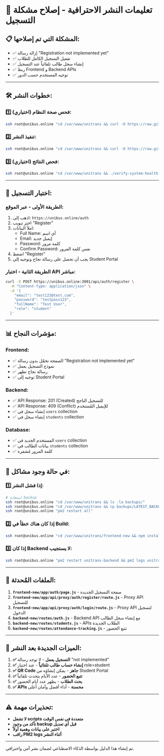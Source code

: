 # 🚀 تعليمات النشر الاحترافية - إصلاح مشكلة التسجيل

## 📋 المشكلة التي تم إصلاحها:
- ✅ إزالة رسالة "Registration not implemented yet"
- ✅ تفعيل التسجيل الكامل للطلاب
- ✅ إنشاء سجل طالب تلقائياً عند التسجيل
- ✅ ربط Frontend و Backend APIs
- ✅ توجيه المستخدم حسب الدور

---

## 🛠️ خطوات النشر:

### **1️⃣ فحص صحة النظام (اختياري):**
```bash
ssh root@unibus.online "cd /var/www/unitrans && curl -O https://raw.githubusercontent.com/MahmouT1/unitrans/main/verify-system-health.sh && chmod +x verify-system-health.sh && ./verify-system-health.sh"
```

### **2️⃣ تنفيذ النشر:**
```bash
ssh root@unibus.online "cd /var/www/unitrans && curl -O https://raw.githubusercontent.com/MahmouT1/unitrans/main/deploy-registration-fix.sh && chmod +x deploy-registration-fix.sh && ./deploy-registration-fix.sh"
```

### **3️⃣ فحص النتائج (اختياري):**
```bash
ssh root@unibus.online "cd /var/www/unitrans && ./verify-system-health.sh"
```

---

## 🧪 اختبار التسجيل:

### **الطريقة الأولى - عبر الموقع:**
1. اذهب إلى: `https://unibus.online/auth`
2. اختر تبويب "Register"
3. املأ البيانات:
   - Full Name: أي اسم
   - Email: إيميل جديد
   - Password: كلمة مرور
   - Confirm Password: نفس كلمة المرور
4. اضغط "Register"
5. يجب أن تحصل على رسالة نجاح وتوجيه إلى Student Portal

### **الطريقة الثانية - اختبار API مباشر:**
```bash
curl -X POST https://unibus.online:3001/api/auth/register \
  -H "Content-Type: application/json" \
  -d '{
    "email": "test123@test.com",
    "password": "testpass123",
    "fullName": "Test User",
    "role": "student"
  }'
```

---

## 📊 مؤشرات النجاح:

### **Frontend:**
- ✅ الصفحة تحمّل بدون رسالة "Registration not implemented yet"
- ✅ نموذج التسجيل يعمل
- ✅ رسالة نجاح تظهر
- ✅ توجيه إلى Student Portal

### **Backend:**
- ✅ API Response: 201 (Created) للتسجيل الناجح
- ✅ API Response: 409 (Conflict) للإيميل المُستخدم
- ✅ إنشاء سجل في `users` collection
- ✅ إنشاء سجل في `students` collection

### **Database:**
- ✅ المستخدم الجديد في `users` collection
- ✅ بيانات الطالب في `students` collection
- ✅ كلمة المرور مُشفرة

---

## 🔧 في حالة وجود مشاكل:

### **1️⃣ إذا فشل النشر:**
```bash
# استعادة backup
ssh root@unibus.online "cd /var/www/unitrans && ls -la backups/"
ssh root@unibus.online "cd /var/www/unitrans && cp backups/LATEST_BACKUP/auth-page-backup.js frontend-new/app/auth/page.js"
ssh root@unibus.online "pm2 restart all"
```

### **2️⃣ إذا كان هناك خطأ في Build:**
```bash
ssh root@unibus.online "cd /var/www/unitrans/frontend-new && npm install && npm run build"
```

### **3️⃣ إذا كان Backend لا يستجيب:**
```bash
ssh root@unibus.online "pm2 restart unitrans-backend && pm2 logs unitrans-backend --lines 20"
```

---

## 📁 الملفات المُحدثة:

1. **`frontend-new/app/auth/page.js`** - صفحة التسجيل الجديدة
2. **`frontend-new/app/api/proxy/auth/register/route.js`** - Proxy API للتسجيل
3. **`frontend-new/app/api/proxy/auth/login/route.js`** - Proxy API لتسجيل الدخول
4. **`backend-new/routes/auth.js`** - Backend API مع إنشاء سجل الطالب
5. **`backend-new/routes/students.js`** - APIs الطلاب الجديدة
6. **`backend-new/routes/attendance-tracking.js`** - تتبع الحضور

---

## 🎯 الميزات الجديدة بعد النشر:

1. **✅ التسجيل يعمل** - لا توجد رسالة "not implemented"
2. **✅ إنشاء حساب طالب تلقائياً** - عند اختيار role=student
3. **✅ QR Code جاهز** - يمكن إنشاؤه من Student Portal
4. **✅ تتبع الحضور** - عدد الأيام يتحدث تلقائياً
5. **✅ بحث الطلاب** - يظهر عدد أيام الحضور
6. **✅ APIs محسنة** - أداء أفضل وأمان أعلى

---

## ⚠️ تحذيرات مهمة:

- **لا تشغل scripts متعددة في نفس الوقت**
- **تأكد من وجود backup قبل أي تعديل**
- **اختبر على بيانات وهمية أولاً**
- **راقب PM2 logs أثناء النشر**

---

تم إنشاء هذا الدليل بواسطة الذكاء الاصطناعي لضمان نشر آمن واحترافي.
